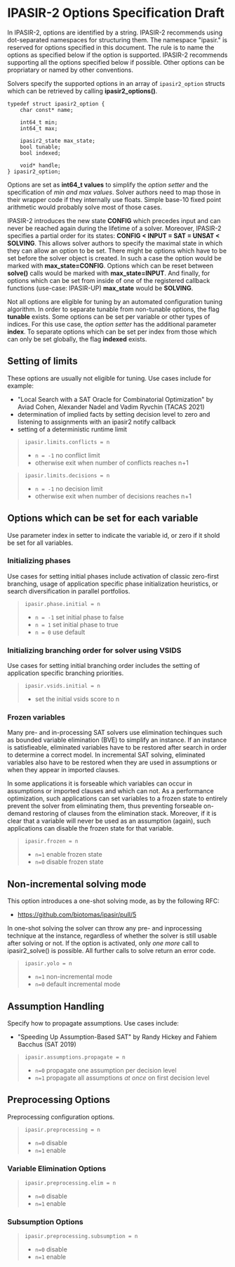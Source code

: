 # IPASIR-2 Options Specification Draft

In IPASIR-2, options are identified by a string. IPASIR-2 recommends using dot-separated namespaces for structuring them. The namespace "ipasir." is reserved for options specified in this document. The rule is to name the options as specified below if the option is supported. IPASIR-2 recommends supporting all the options specified below if possible. Other options can be propriatary or named by other conventions.

Solvers specify the supported options in an array of `ipasir2_option` structs which can be retrieved by calling **ipasir2_options()**.

```
typedef struct ipasir2_option {
    char const* name;

    int64_t min;
    int64_t max;

    ipasir2_state max_state;
    bool tunable;
    bool indexed;

    void* handle;
} ipasir2_option;
```

Options are set as **int64_t values** to simplify the *option setter* and the specification of *min and max values*. Solver authors need to map those in their wrapper code if they internally use floats. Simple base-10 fixed point arithmetic would probably solve most of those cases.

IPASIR-2 introduces the new state **CONFIG** which precedes input and can never be reached again during the lifetime of a solver. Moreover, IPASIR-2 specifies a partial order for its states: **CONFIG < INPUT = SAT = UNSAT < SOLVING**. This allows solver authors to specify the maximal state in which they can allow an option to be set. There might be options which have to be set before the solver object is created. In such a case the option would be marked with **max_state=CONFIG**. Options which can be reset between **solve()** calls would be marked with **max_state=INPUT**. And finally, for options which can be set from inside of one of the registered callback functions (use-case: IPASIR-UP) **max_state** would be **SOLVING**.

Not all options are eligible for tuning by an automated configuration tuning algorithm. In order to separate tunable from non-tunable options, the flag **tunable** exists. 
Some options can be set per variable or other types of indices. For this use case, the *option setter* has the additional parameter **index**. To separate options which can be set per index from those which can only be set globally, the flag **indexed** exists.


## Setting of limits
These options are usually not eligible for tuning. 
Use cases include for example: 
- "Local Search with a SAT Oracle for Combinatorial Optimization" by Aviad Cohen, Alexander Nadel and Vadim Ryvchin (TACAS 2021)
- determination of implied facts by setting decision level to zero and listening to assignments with an ipasir2 notify callback
- setting of a deterministic runtime limit

> `ipasir.limits.conflicts = n`
>  - `n = -1` no conflict limit
>  - otherwise exit when number of conflicts reaches n+1
>

> `ipasir.limits.decisions = n`
>  - `n = -1` no decision limit
>  - otherwise exit when number of decisions reaches n+1
>

## Options which can be set for each variable

Use parameter index in setter to indicate the variable id, or zero if it shold be set for all variables.
### Initializing phases

Use cases for setting initial phases include activation of classic zero-first branching, usage of application specific phase initialization heuristics, or search diversification in parallel portfolios.

> `ipasir.phase.initial = n` 
> - `n = -1` set initial phase to false
> - `n = 1` set initial phase to true
> - `n = 0` use default
>

### Initializing branching order for solver using VSIDS

Use cases for setting initial branching order includes the setting of application specific branching priorities. 

> `ipasir.vsids.initial = n` 
> - set the initial vsids score to n
>

### Frozen variables

Many pre- and in-processing SAT solvers use elimination techinques such as bounded variable elimination (BVE) to simplify an instance. If an instance is satisfieable, eliminated variables have to be restored after search in order to determine a correct model. In incremental SAT solving, eliminated variables also have to be restored when they are used in assumptions or when they appear in imported clauses.

In some applications it is forseable which variables can occur in assumptions or imported clauses and which can not. As a performance optimization, such applications can set variables to a frozen state to entirely prevent the solver from eliminating them, thus preventing forseable on-demand restoring of clauses from the elimination stack. Moreover, if it is clear that a variable will never be used as an assumption (again), such applications can disable the frozen state for that variable.

> `ipasir.frozen = n`
> - `n=1` enable frozen state
> - `n=0` disable frozen state
>


## Non-incremental solving mode

This option introduces a one-shot solving mode, as by the following RFC:
- https://github.com/biotomas/ipasir/pull/5

In one-shot solving the solver can throw any pre- and inprocessing technique at the instance, regardless of whether the solver is still usable after solving or not. 
If the option is activated, only _one more_ call to ipasir2_solve() is possible. All further calls to solve return an error code.

> `ipasir.yolo = n`
> - `n=1` non-incremental mode
> - `n=0` default incremental mode


## Assumption Handling

Specify how to propagate assumptions. Use cases include:
- "Speeding Up Assumption-Based SAT" by Randy Hickey and Fahiem Bacchus (SAT 2019)

> `ipasir.assumptions.propagate = n`
> - `n=0` propagate one assumption per decision level
> - `n=1` propagate all assumptions _at once_ on first decision level


## Preprocessing Options

Preprocessing configuration options.

> `ipasir.preprocessing = n`
> - `n=0` disable
> - `n=1` enable

### Variable Elimination Options

> `ipasir.preprocessing.elim = n`
> - `n=0` disable
> - `n=1` enable

### Subsumption Options

> `ipasir.preprocessing.subsumption = n`
> - `n=0` disable
> - `n=1` enable






